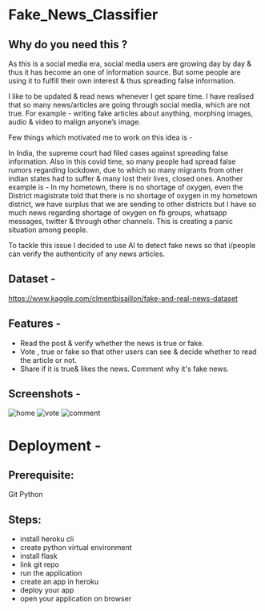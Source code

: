 # Fake_News_Classifier

## Why do you need this ?
As this is a social media era, social media users are growing day by day & thus it has become an one of information source. But some people are using it to fulfill their own interest & thus spreading false information. 

I like to be updated & read news whenever I get spare time. I have realised that so many news/articles are going through social media, which are not true. For example - 
writing fake articles about anything, morphing images, audio & video to malign anyone’s image. 

Few things which motivated me to work on this idea is -

In India, the supreme court had filed cases against spreading false information. 
Also in this covid time, so many people had spread false rumors regarding lockdown, due to which so many migrants from other indian states had to suffer & many lost their lives, closed ones. 
Another example is -  In my hometown, there is no shortage of oxygen, even the District magistrate told that there is no shortage of oxygen in my hometown district, we have surplus that we are sending to other districts but I have so much news regarding shortage of oxygen on fb groups, whatsapp messages, twitter & through other channels. This is creating a panic situation among people.

To tackle this issue I decided to use AI to detect fake news so that i/people can verify  the authenticity of any news articles.

## Dataset -

https://www.kaggle.com/clmentbisaillon/fake-and-real-news-dataset

## Features - 
* Read the post & verify whether the news is true or fake.
* Vote , true or fake so that other users can see & decide whether to read the article or not.
* Share if it is true& likes the news. Comment why it's fake news.

## Screenshots - 
![home](https://github.com/jay-thakur/Fake_News_Classifier/blob/main/home.jpg?raw=true)
![vote](https://github.com/jay-thakur/Fake_News_Classifier/blob/main/vote.jpg?raw=true)
![comment](https://github.com/jay-thakur/Fake_News_Classifier/blob/main/comment.jpg?raw=true)

# Deployment - 
## Prerequisite:
Git
Python

## Steps:
* install heroku cli
* create python virtual environment
* install flask
* link git repo
* run the application
* create an app in heroku
* deploy your app
* open your application on browser
